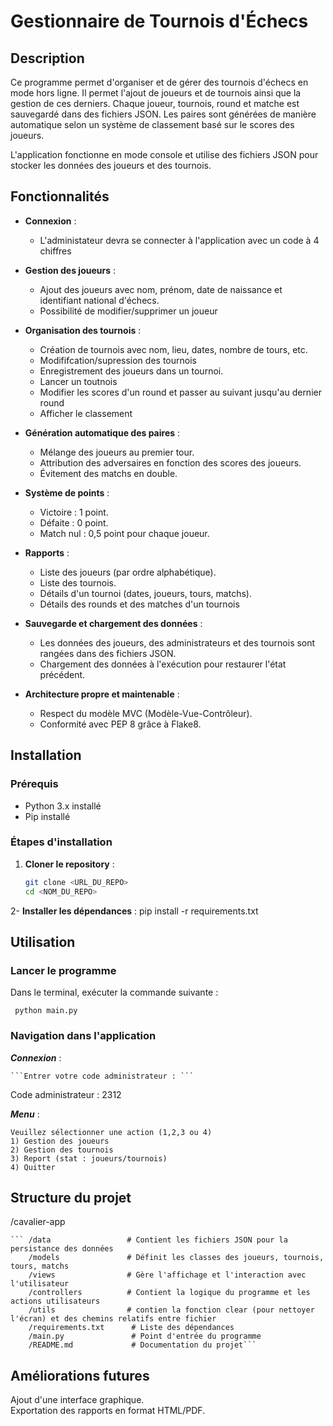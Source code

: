 # Gestionnaire de Tournois d'Échecs

## Description

Ce programme permet d'organiser et de gérer des tournois d'échecs en mode hors ligne. Il permet l'ajout de joueurs et de tournois ainsi que la gestion de ces derniers. Chaque joueur, tournois, round et matche est sauvegardé dans des fichiers JSON. Les paires sont générées de manière automatique selon un système de classement basé sur le scores des joueurs. 

L'application fonctionne en mode console et utilise des fichiers JSON pour stocker les données des joueurs et des tournois.

## Fonctionnalités

- **Connexion** :
  - L'administateur devra se connecter à l'application avec un code à 4 chiffres

- **Gestion des joueurs** :
  - Ajout des joueurs avec nom, prénom, date de naissance et identifiant national d'échecs.
  - Possibilité de modifier/supprimer un joueur
  
- **Organisation des tournois** :
  - Création de tournois avec nom, lieu, dates, nombre de tours, etc.
  - Modififcation/supression des tournois
  - Enregistrement des joueurs dans un tournoi.
  - Lancer un toutnois
  - Modifier les scores d'un round et passer au suivant jusqu'au dernier round 
  - Afficher le classement
    
- **Génération automatique des paires** :
  - Mélange des joueurs au premier tour.
  - Attribution des adversaires en fonction des scores des joueurs.
  - Évitement des matchs en double.
    
- **Système de points** :
  - Victoire : 1 point.
  - Défaite : 0 point.
  - Match nul : 0,5 point pour chaque joueur.
    
- **Rapports** :
  - Liste des joueurs (par ordre alphabétique).
  - Liste des tournois.
  - Détails d'un tournoi (dates, joueurs, tours, matchs).
  - Détails des rounds et des matches d'un tournois
    
- **Sauvegarde et chargement des données** :
  - Les données des joueurs, des administrateurs et des tournois sont rangées dans des fichiers JSON.
  - Chargement des données à l'exécution pour restaurer l'état précédent.
    
- **Architecture propre et maintenable** :
  - Respect du modèle MVC (Modèle-Vue-Contrôleur).
  - Conformité avec PEP 8 grâce à Flake8.

## Installation

### Prérequis

- Python 3.x installé
- Pip installé

### Étapes d'installation

1. **Cloner le repository** :
   ```bash
   git clone <URL_DU_REPO>
   cd <NOM_DU_REPO>
   
2- **Installer les dépendances** :
  pip install -r requirements.txt


## Utilisation

### Lancer le programme  

Dans le terminal, exécuter la commande suivante :

 ``` python main.py```
  
### Navigation dans l'application

  ***Connexion*** :   
  
    ```Entrer votre code administrateur : ```
  
  Code administrateur : 2312  
    
 ***Menu*** :   
  
    Veuillez sélectionner une action (1,2,3 ou 4)  
    1) Gestion des joueurs  
    2) Gestion des tournois  
    3) Report (stat : joueurs/tournois)  
    4) Quitter  
    

## Structure du projet

/cavalier-app 

    ``` /data                 # Contient les fichiers JSON pour la persistance des données
        /models               # Définit les classes des joueurs, tournois, tours, matchs   
        /views                # Gère l'affichage et l'interaction avec l'utilisateur
        /controllers          # Contient la logique du programme et les actions utilisateurs
        /utils                # contien la fonction clear (pour nettoyer l'écran) et des chemins relatifs entre fichier
        /requirements.txt      # Liste des dépendances
        /main.py               # Point d'entrée du programme
        /README.md             # Documentation du projet```


## Améliorations futures

Ajout d'une interface graphique.  
Exportation des rapports en format HTML/PDF.



